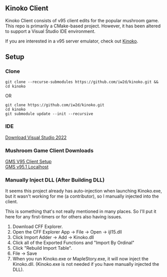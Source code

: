 ## Kinoko Client

Kinoko Client consists of v95 client edits for the popular mushroom game.  
This repo is primarily a CMake-based project. However, it has been altered to support a Visual Studio IDE environment.

If you are interested in a v95 server emulator, check out [Kinoko](https://github.com/iw2d/kinoko). 

## Setup

### Clone

``git clone --recurse-submodules https://github.com/iw2d/kinoko.git && cd kinoko``

OR

```
git clone https://github.com/iw2d/kinoko.git
cd kinoko
git submodule update --init --recursive
```

### IDE
[Download Visual Studio 2022](https://visualstudio.microsoft.com/vs/)


### Mushroom Game Client Downloads
[GMS V95 Client Setup](https://ia600809.us.archive.org/19/items/GMSSetup93-133/GMS0095/GMSSetupv95.exe)  
[GMS v95.1 Localhost](https://mega.nz/file/dWIgyR4I#6cDN_ycLLiFtad07Eby3UfjdY3TqGI65g6X-xEqlmds)


### Manually Inject DLL (After Building DLL)

It seems this project already has auto-injection when launching Kinoko.exe, but it wasn't working for me (a contributor), so I manually injected into the client.

This is something that's not really mentioned in many places. So I'll put it here for any first-timers or for others also having issues.
1. Download CFF Explorer.
2. Open the CFF Explorer App -> File -> Open -> ijl15.dll
3. Click Import Adder -> Add -> Kinoko.dll 
4. Click all of the Exported Functions and "Import By Ordinal"
5. Click "Rebuild Import Table".
6. File -> Save
7. When you run Kinoko.exe or MapleStory.exe, it will now inject the Kinoko.dll. (Kinoko.exe is not needed if you have manually injected the DLL).
